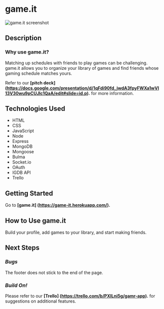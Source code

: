 # game.it

![game.it screenshot](https://i.imgur.com/0QPgqk5.png)

## Description
### Why use game.it?

Matching up schedules with friends to play games can be challenging. game.it allows you to organize your library of games and find friends whose gaming schedule matches yours.

Refer to our **[pitch deck] (https://docs.google.com/presentation/d/1qFdi90fd_jwdA3fpyFWXa1wVl13V30wu9pCUJlc1QaA/edit#slide=id.p).** for more information.

## Technologies Used

- HTML
- CSS
- JavaScript
- Node
- Express
- MongoDB
- Mongoose
- Bulma
- Socket.io
- OAuth
- IGDB API
- Trello

## Getting Started

Go to **[game.it] (https://game-it.herokuapp.com/).**

## How to Use game.it

Build your profile, add games to your library, and start making friends.

## Next Steps
### *Bugs*

The footer does not stick to the end of the page.

### *Build On!*

Please refer to our **[Trello] (https://trello.com/b/PXILni5g/gamr-app).** for suggestions on additional features.